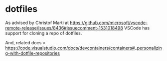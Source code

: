 # dotfiles

As advised by Christof Marti at https://github.com/microsoft/vscode-remote-release/issues/8436#issuecomment-1531018498
VSCode has support for cloning a repo of dotfiles.

And, related docs > https://code.visualstudio.com/docs/devcontainers/containers#_personalizing-with-dotfile-repositories
